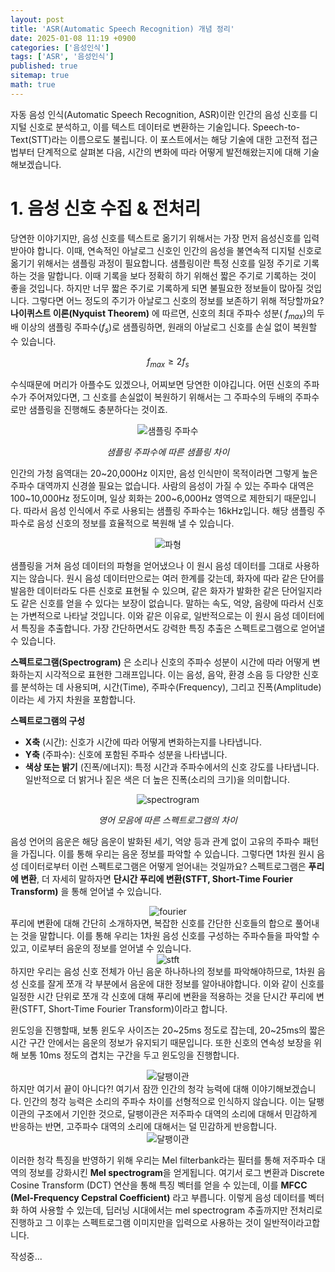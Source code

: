 ```yaml
---
layout: post
title: 'ASR(Automatic Speech Recognition) 개념 정리'
date: 2025-01-08 11:19 +0900
categories: ['음성인식']
tags: ['ASR', '음성인식']
published: true
sitemap: true
math: true
---
```

자동 음성 인식(Automatic Speech Recognition, ASR)이란 인간의 음성 신호를 디지털 신호로 분석하고, 이를 텍스트 데이터로 변환하는 기술입니다. Speech-to-Text(STT)라는 이름으로도 불립니다. 
이 포스트에서는 해당 기술에 대한 고전적 접근법부터 단계적으로 살펴본 다음, 시간의 변화에 따라 어떻게 발전해왔는지에 대해 기술해보겠습니다.

# 1. 음성 신호 수집 & 전처리
당연한 이야기지만, 음성 신호를 텍스트로 옮기기 위해서는 가장 먼저 음성신호를 입력받아야 합니다. 이때, 연속적인 아날로그 신호인 인간의 음성을 불연속적 디지털 신호로 옮기기 위해서는 샘플링 과정이 필요합니다.
샘플링이란 특정 신호를 일정 주기로 기록하는 것을 말합니다. 이때 기록을 보다 정확히 하기 위해선 짧은 주기로 기록하는 것이 좋을 것입니다. 하지만 너무 짧은 주기로 기록하게 되면 불필요한 정보들이 많아질 것입니다. 그렇다면 어느 정도의 주기가 아날로그 신호의 정보를 보존하기 위해 적당할까요?
**나이퀴스트 이론(Nyquist Theorem)** 에 따르면, 신호의 최대 주파수 성분(
$f_{max}$)의 두 배 이상의 샘플링 주파수($f_s$)로 샘플링하면, 원래의 아날로그 신호를 손실 없이 복원할 수 있습니다.

$$
f_{max} \geq 2 f_s
$$

수식때문에 머리가 아플수도 있겠으나, 어찌보면 당연한 이야깁니다. 어떤 신호의 주파수가 주어져있다면, 그 신호를 손실없이 복원하기 위해서는 그 주파수의 두배의 주파수로만 샘플링을 진행해도 충분하다는 것이죠.

<div align="center">
  <img src="../assets/img/2025-01-08-asr/image.png" alt="샘플링 주파수">
  <p><em>샘플링 주파수에 따른 샘플링 차이</em></p>
</div>

인간의 가청 음역대는 20~20,000Hz 이지만, 음성 인식만이 목적이라면 그렇게 높은 주파수 대역까지 신경쓸 필요는 없습니다. 사람의 음성이 가질 수 있는 주파수 대역은 100~10,000Hz 정도이며, 일상 회화는 200~6,000Hz 영역으로 제한되기 때문입니다.
따라서 음성 인식에서 주로 사용되는 샘플링 주파수는 16kHz입니다. 해당 샘플링 주파수로 음성 신호의 정보를 효율적으로 복원해 낼 수 있습니다.

<div align="center">
  <img src="../assets/img/2025-01-08-asr/image01.png" alt="파형">
</div>

샘플링을 거쳐 음성 데이터의 파형을 얻어냈으나 이 원시 음성 데이터를 그대로 사용하지는 않습니다.
원시 음성 데이터만으로는 여러 한계를 갖는데, 화자에 따라 같은 단어를 발음한 데이터라도 다른 신호로 표현될 수 있으며, 같은 화자가 발화한 같은 단어일지라도 같은 신호를 얻을 수 있다는 보장이 없습니다. 말하는 속도, 억양, 음량에 따라서 신호는 가변적으로 나타날 것입니다. 이와 같은 이유로, 일반적으로는 이 원시 음성 데이터에서 특징을 추출합니다. 
가장 간단하면서도 강력한 특징 추출은 스펙트로그램으로 얻어낼 수 있습니다.

**스펙트로그램(Spectrogram)** 은 소리나 신호의 주파수 성분이 시간에 따라 어떻게 변화하는지 시각적으로 표현한 그래프입니다. 이는 음성, 음악, 환경 소음 등 다양한 신호를 분석하는 데 사용되며, 시간(Time), 주파수(Frequency), 그리고 진폭(Amplitude) 이라는 세 가지 차원을 포함합니다.

**스펙트로그램의 구성**
- **X축** (시간): 신호가 시간에 따라 어떻게 변화하는지를 나타냅니다.
- **Y축** (주파수): 신호에 포함된 주파수 성분을 나타냅니다.
- **색상 또는 밝기** (진폭/에너지): 특정 시간과 주파수에서의 신호 강도를 나타냅니다. 일반적으로 더 밝거나 짙은 색은 더 높은 진폭(소리의 크기)을 의미합니다.
<div align="center">
  <img src="../assets/img/2025-01-08-asr/image02.png" alt="spectrogram">
  <p><em>영어 모음에 따른 스펙트로그램의 차이</em></p>
</div>

음성 언어의 음운은 해당 음운이 발화된 세기, 억양 등과 관계 없이 고유의 주파수 패턴을 가집니다. 이를 통해 우리는 음운 정보를 파악할 수 있습니다.
그렇다면 1차원 원시 음성 데이터로부터 이런 스펙트로그램은 어떻게 얻어내는 것일까요?
스펙트로그램은 **푸리에 변환**, 더 자세히 말하자면 **단시간 푸리에 변환(STFT, Short-Time Fourier Transform)** 을 통해 얻어낼 수 있습니다.
<div align="center">
  <img src="../assets/img/2025-01-08-asr/image03.png" alt="fourier">
</div>
푸리에 변환에 대해 간단히 소개하자면, 복잡한 신호를 간단한 신호들의 합으로 풀어내는 것을 말합니다. 이를 통해 우리는 1차원 음성 신호를 구성하는 주파수들을 파악할 수 있고, 이로부터 음운의 정보를 얻어낼 수 있습니다.

<div align="center">
  <img src="../assets/img/2025-01-08-asr/image04.png" alt="stft">
</div>
하지만 우리는 음성 신호 전체가 아닌 음운 하나하나의 정보를 파악해야하므로, 1차원 음성 신호를 잘게 쪼개 각 부분에서 음운에 대한 정보를 알아내야합니다. 이와 같이 신호를 일정한 시간 단위로 쪼개 각 신호에 대해 푸리에 변환을 적용하는 것을 단시간 푸리에 변환(STFT, Short-Time Fourier Transform)이라고 합니다.

윈도잉을 진행할때, 보통 윈도우 사이즈는 20~25ms 정도로 잡는데, 20~25ms의 짧은 시간 구간 안에서는 음운의 정보가 유지되기 때문입니다. 또한 신호의 연속성 보장을 위해 보통 10ms 정도의 겹치는 구간을 두고 윈도잉을 진행합니다.

<div align="center">
  <img src="../assets/img/2025-01-08-asr/image05.png" alt="달팽이관">
</div>
하지만 여기서 끝이 아니다?! 여기서 잠깐 인간의 청각 능력에 대해 이야기해보겠습니다. 인간의 청각 능력은 소리의 주파수 차이를 선형적으로 인식하지 않습니다. 이는 달팽이관의 구조에서 기인한 것으로, 달팽이관은 저주파수 대역의 소리에 대해서 민감하게 반응하는 반면, 고주파수 대역의 소리에 대해서는 덜 민감하게 반응합니다.

<div align="center">
  <img src="../assets/img/2025-01-08-asr/image06.png" alt="달팽이관">
</div>

이러한 청각 특징을 반영하기 위해 우리는 Mel filterbank라는 필터를 통해 저주파수 대역의 정보를 강화시킨 **Mel spectrogram**을 얻게됩니다.
여기서 로그 변환과 Discrete Cosine Transform (DCT) 연산을 통해 특징 벡터를 얻을 수 있는데, 이를 **MFCC (Mel-Frequency Cepstral Coefficient)** 라고 부릅니다. 
이렇게 음성 데이터를 벡터화 하여 사용할 수 있는데, 딥러닝 시대에서는 mel spectrogram 추출까지만 전처리로 진행하고 그 이후는 스펙트로그램 이미지만을 입력으로 사용하는 것이 일반적이라고합니다.

작성중...